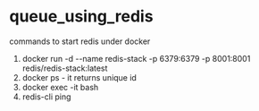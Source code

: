# queue_using_redis

commands to start redis under docker

1. docker run -d --name redis-stack -p 6379:6379 -p 8001:8001 redis/redis-stack:latest
2. docker ps - it returns unique id
3. docker exec -it bash
4. redis-cli ping
